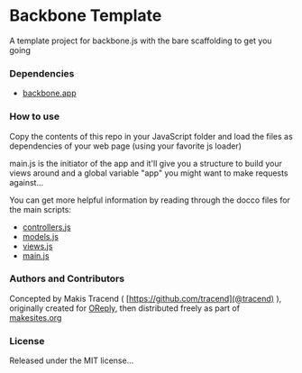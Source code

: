 # Backbone Template
A template project for backbone.js with the bare scaffolding to get you going 

### Dependencies

* [backbone.app](http://github.com/makesites/backbone-app)


### How to use 

Copy the contents of this repo in your JavaScript folder and load the files as dependencies of your web page (using your favorite js loader) 

main.js is the initiator of the app and it'll give you a structure to build your views around and a global variable "app" you might want to make requests against...

You can get more helpful information by reading through the docco files for the main scripts: 

- [controllers.js](http://makesites.org/barebones-backbone/docs/controllers.html)
- [models.js](http://makesites.org/barebones-backbone/docs/models.html)
- [views.js](http://makesites.org/barebones-backbone/docs/views.html)
- [main.js](http://makesites.org/barebones-backbone/docs/main.html)



### Authors and Contributors

Concepted by Makis Tracend ( [https://github.com/tracend](@tracend) ), originally created for [OReply](http://oreply.net/), then distributed freely as part of [makesites.org](http://makesites.org/)


### License

Released under the MIT license...
